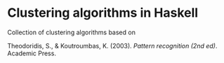 # Clustering algorithms in Haskell

Collection of clustering algorithms based on

Theodoridis, S., & Koutroumbas, K. (2003). _Pattern recognition (2nd ed)_. Academic Press.


